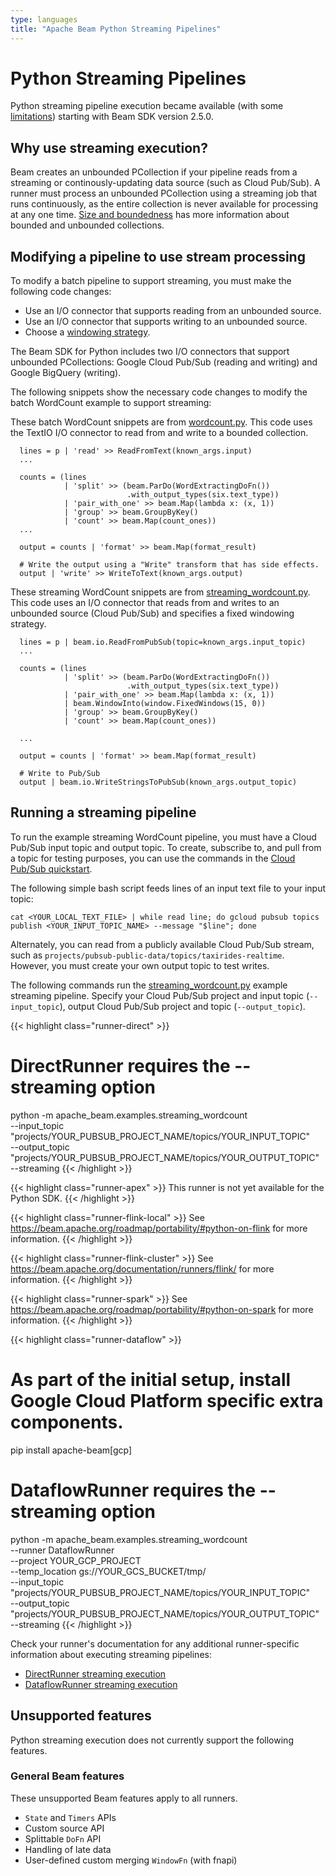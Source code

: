 ```yaml
---
type: languages
title: "Apache Beam Python Streaming Pipelines"
---
```

<!--
Licensed under the Apache License, Version 2.0 (the "License");
you may not use this file except in compliance with the License.
You may obtain a copy of the License at

http://www.apache.org/licenses/LICENSE-2.0

Unless required by applicable law or agreed to in writing, software
distributed under the License is distributed on an "AS IS" BASIS,
WITHOUT WARRANTIES OR CONDITIONS OF ANY KIND, either express or implied.
See the License for the specific language governing permissions and
limitations under the License.
-->

# Python Streaming Pipelines

Python streaming pipeline execution became available (with some
[limitations](#unsupported-features)) starting with Beam SDK version 2.5.0.


## Why use streaming execution?

Beam creates an unbounded PCollection if your pipeline reads from a streaming or
continously-updating data source (such as Cloud Pub/Sub). A runner must
process an unbounded PCollection using a streaming job that runs continuously,
as the entire collection is never available for processing at any one time.
[Size and boundedness](/documentation/programming-guide/#size-and-boundedness)
has more information about bounded and unbounded collections.


## Modifying a pipeline to use stream processing

To modify a batch pipeline to support streaming, you must make the following
code changes:

* Use an I/O connector that supports reading from an unbounded source.
* Use an I/O connector that supports writing to an unbounded source.
* Choose a [windowing strategy](/documentation/programming-guide/index.html#windowing).

The Beam SDK for Python includes two I/O connectors that support unbounded
PCollections: Google Cloud Pub/Sub (reading and writing) and Google BigQuery
(writing).

The following snippets show the necessary code changes to modify the batch
WordCount example to support streaming:

These batch WordCount snippets are from
[wordcount.py](https://github.com/apache/beam/blob/master/sdks/python/apache_beam/examples/wordcount.py).
This code uses the TextIO I/O connector to read from and write to a bounded
collection.

```
  lines = p | 'read' >> ReadFromText(known_args.input)
  ...

  counts = (lines
            | 'split' >> (beam.ParDo(WordExtractingDoFn())
                          .with_output_types(six.text_type))
            | 'pair_with_one' >> beam.Map(lambda x: (x, 1))
            | 'group' >> beam.GroupByKey()
            | 'count' >> beam.Map(count_ones))
  ...

  output = counts | 'format' >> beam.Map(format_result)

  # Write the output using a "Write" transform that has side effects.
  output | 'write' >> WriteToText(known_args.output)
```

These streaming WordCount snippets are from
[streaming_wordcount.py](https://github.com/apache/beam/blob/master/sdks/python/apache_beam/examples/streaming_wordcount.py).
This code uses an I/O connector that reads from and writes to an unbounded
source (Cloud Pub/Sub) and specifies a fixed windowing strategy.

```
  lines = p | beam.io.ReadFromPubSub(topic=known_args.input_topic)
  ...

  counts = (lines
            | 'split' >> (beam.ParDo(WordExtractingDoFn())
                          .with_output_types(six.text_type))
            | 'pair_with_one' >> beam.Map(lambda x: (x, 1))
            | beam.WindowInto(window.FixedWindows(15, 0))
            | 'group' >> beam.GroupByKey()
            | 'count' >> beam.Map(count_ones))

  ...

  output = counts | 'format' >> beam.Map(format_result)

  # Write to Pub/Sub
  output | beam.io.WriteStringsToPubSub(known_args.output_topic)
```

## Running a streaming pipeline

To run the example streaming WordCount pipeline, you must have a Cloud Pub/Sub
input topic and output topic. To create, subscribe to, and pull from a topic for
testing purposes, you can use the commands in the [Cloud Pub/Sub quickstart](https://cloud.google.com/pubsub/docs/quickstart-cli).

The following simple bash script feeds lines of an input text file to your input
topic:

```
cat <YOUR_LOCAL_TEXT_FILE> | while read line; do gcloud pubsub topics publish <YOUR_INPUT_TOPIC_NAME> --message "$line"; done
```

Alternately, you can read from a publicly available Cloud Pub/Sub stream, such
as `projects/pubsub-public-data/topics/taxirides-realtime`. However, you must
create your own output topic to test writes.

The following commands run the
[streaming_wordcount.py](https://github.com/apache/beam/blob/master/sdks/python/apache_beam/examples/streaming_wordcount.py)
example streaming pipeline. Specify your Cloud Pub/Sub project and input topic
(`--input_topic`), output Cloud Pub/Sub project and topic (`--output_topic`).

{{< highlight class="runner-direct" >}}
# DirectRunner requires the --streaming option
python -m apache_beam.examples.streaming_wordcount \
  --input_topic "projects/YOUR_PUBSUB_PROJECT_NAME/topics/YOUR_INPUT_TOPIC" \
  --output_topic "projects/YOUR_PUBSUB_PROJECT_NAME/topics/YOUR_OUTPUT_TOPIC" \
  --streaming
{{< /highlight >}}

{{< highlight class="runner-apex" >}}
This runner is not yet available for the Python SDK.
{{< /highlight >}}

{{< highlight class="runner-flink-local" >}}
See https://beam.apache.org/roadmap/portability/#python-on-flink for more information.
{{< /highlight >}}

{{< highlight class="runner-flink-cluster" >}}
See https://beam.apache.org/documentation/runners/flink/ for more information.
{{< /highlight >}}

{{< highlight class="runner-spark" >}}
See https://beam.apache.org/roadmap/portability/#python-on-spark for more information.
{{< /highlight >}}

{{< highlight class="runner-dataflow" >}}
# As part of the initial setup, install Google Cloud Platform specific extra components.
pip install apache-beam[gcp]

# DataflowRunner requires the --streaming option
python -m apache_beam.examples.streaming_wordcount \
  --runner DataflowRunner \
  --project YOUR_GCP_PROJECT \
  --temp_location gs://YOUR_GCS_BUCKET/tmp/ \
  --input_topic "projects/YOUR_PUBSUB_PROJECT_NAME/topics/YOUR_INPUT_TOPIC" \
  --output_topic "projects/YOUR_PUBSUB_PROJECT_NAME/topics/YOUR_OUTPUT_TOPIC" \
  --streaming
{{< /highlight >}}

Check your runner's documentation for any additional runner-specific information
about executing streaming pipelines:

- [DirectRunner streaming execution](/documentation/runners/direct/#streaming-execution)
- [DataflowRunner streaming execution](/documentation/runners/dataflow/#streaming-execution)


## Unsupported features

Python streaming execution does not currently support the following features.

### General Beam features

These unsupported Beam features apply to all runners.

- `State` and `Timers` APIs
- Custom source API
- Splittable `DoFn` API
- Handling of late data
- User-defined custom merging `WindowFn` (with fnapi)

